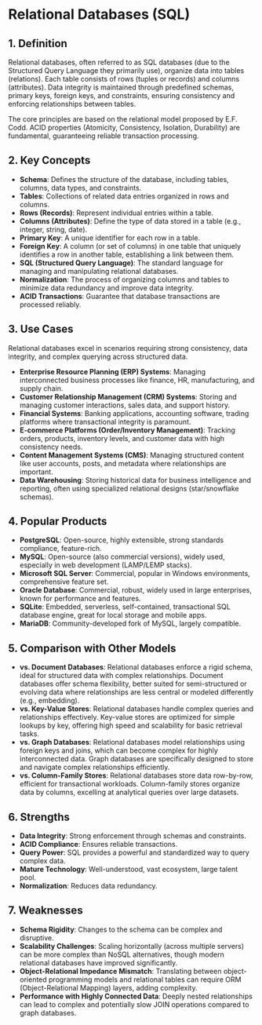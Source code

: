 # Relational Databases (SQL)

## 1. Definition

Relational databases, often referred to as SQL databases (due to the Structured Query Language they primarily use), organize data into tables (relations). Each table consists of rows (tuples or records) and columns (attributes). Data integrity is maintained through predefined schemas, primary keys, foreign keys, and constraints, ensuring consistency and enforcing relationships between tables.

The core principles are based on the relational model proposed by E.F. Codd. ACID properties (Atomicity, Consistency, Isolation, Durability) are fundamental, guaranteeing reliable transaction processing.

## 2. Key Concepts

*   **Schema**: Defines the structure of the database, including tables, columns, data types, and constraints.
*   **Tables**: Collections of related data entries organized in rows and columns.
*   **Rows (Records)**: Represent individual entries within a table.
*   **Columns (Attributes)**: Define the type of data stored in a table (e.g., integer, string, date).
*   **Primary Key**: A unique identifier for each row in a table.
*   **Foreign Key**: A column (or set of columns) in one table that uniquely identifies a row in another table, establishing a link between them.
*   **SQL (Structured Query Language)**: The standard language for managing and manipulating relational databases.
*   **Normalization**: The process of organizing columns and tables to minimize data redundancy and improve data integrity.
*   **ACID Transactions**: Guarantee that database transactions are processed reliably.

## 3. Use Cases

Relational databases excel in scenarios requiring strong consistency, data integrity, and complex querying across structured data.

*   **Enterprise Resource Planning (ERP) Systems**: Managing interconnected business processes like finance, HR, manufacturing, and supply chain.
*   **Customer Relationship Management (CRM) Systems**: Storing and managing customer interactions, sales data, and support history.
*   **Financial Systems**: Banking applications, accounting software, trading platforms where transactional integrity is paramount.
*   **E-commerce Platforms (Order/Inventory Management)**: Tracking orders, products, inventory levels, and customer data with high consistency needs.
*   **Content Management Systems (CMS)**: Managing structured content like user accounts, posts, and metadata where relationships are important.
*   **Data Warehousing**: Storing historical data for business intelligence and reporting, often using specialized relational designs (star/snowflake schemas).

## 4. Popular Products

*   **PostgreSQL**: Open-source, highly extensible, strong standards compliance, feature-rich.
*   **MySQL**: Open-source (also commercial versions), widely used, especially in web development (LAMP/LEMP stacks).
*   **Microsoft SQL Server**: Commercial, popular in Windows environments, comprehensive feature set.
*   **Oracle Database**: Commercial, robust, widely used in large enterprises, known for performance and features.
*   **SQLite**: Embedded, serverless, self-contained, transactional SQL database engine, great for local storage and mobile apps.
*   **MariaDB**: Community-developed fork of MySQL, largely compatible.

## 5. Comparison with Other Models

*   **vs. Document Databases**: Relational databases enforce a rigid schema, ideal for structured data with complex relationships. Document databases offer schema flexibility, better suited for semi-structured or evolving data where relationships are less central or modeled differently (e.g., embedding).
*   **vs. Key-Value Stores**: Relational databases handle complex queries and relationships effectively. Key-value stores are optimized for simple lookups by key, offering high speed and scalability for basic retrieval tasks.
*   **vs. Graph Databases**: Relational databases model relationships using foreign keys and joins, which can become complex for highly interconnected data. Graph databases are specifically designed to store and navigate complex relationships efficiently.
*   **vs. Column-Family Stores**: Relational databases store data row-by-row, efficient for transactional workloads. Column-family stores organize data by columns, excelling at analytical queries over large datasets.

## 6. Strengths

*   **Data Integrity**: Strong enforcement through schemas and constraints.
*   **ACID Compliance**: Ensures reliable transactions.
*   **Query Power**: SQL provides a powerful and standardized way to query complex data.
*   **Mature Technology**: Well-understood, vast ecosystem, large talent pool.
*   **Normalization**: Reduces data redundancy.

## 7. Weaknesses

*   **Schema Rigidity**: Changes to the schema can be complex and disruptive.
*   **Scalability Challenges**: Scaling horizontally (across multiple servers) can be more complex than NoSQL alternatives, though modern relational databases have improved significantly.
*   **Object-Relational Impedance Mismatch**: Translating between object-oriented programming models and relational tables can require ORM (Object-Relational Mapping) layers, adding complexity.
*   **Performance with Highly Connected Data**: Deeply nested relationships can lead to complex and potentially slow JOIN operations compared to graph databases.
